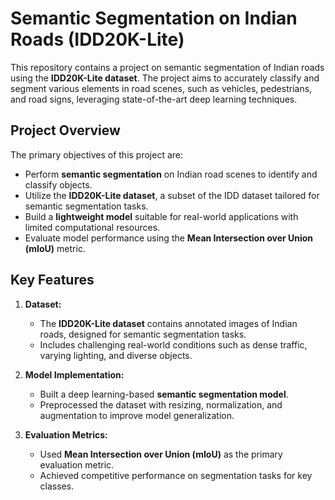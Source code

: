 # Semantic Segmentation on Indian Roads (IDD20K-Lite)

This repository contains a project on semantic segmentation of Indian roads using the **IDD20K-Lite dataset**. The project aims to accurately classify and segment various elements in road scenes, such as vehicles, pedestrians, and road signs, leveraging state-of-the-art deep learning techniques.

## Project Overview

The primary objectives of this project are:
- Perform **semantic segmentation** on Indian road scenes to identify and classify objects.
- Utilize the **IDD20K-Lite dataset**, a subset of the IDD dataset tailored for semantic segmentation tasks.
- Build a **lightweight model** suitable for real-world applications with limited computational resources.
- Evaluate model performance using the **Mean Intersection over Union (mIoU)** metric.

## Key Features

1. **Dataset:**
   - The **IDD20K-Lite dataset** contains annotated images of Indian roads, designed for semantic segmentation tasks.
   - Includes challenging real-world conditions such as dense traffic, varying lighting, and diverse objects.

2. **Model Implementation:**
   - Built a deep learning-based **semantic segmentation model**.
   - Preprocessed the dataset with resizing, normalization, and augmentation to improve model generalization.

3. **Evaluation Metrics:**
   - Used **Mean Intersection over Union (mIoU)** as the primary evaluation metric.
   - Achieved competitive performance on segmentation tasks for key classes.
